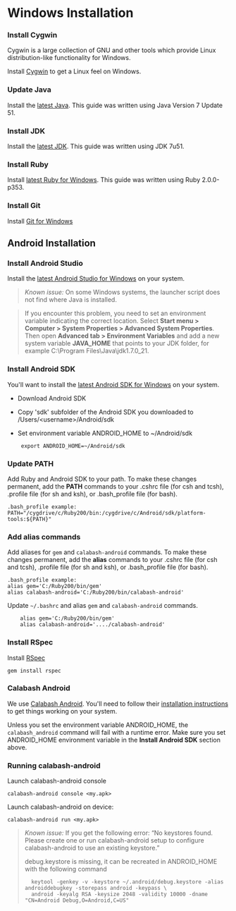 Windows Installation
================

### Install Cygwin ##
Cygwin is a large collection of GNU and other tools which provide Linux distribution-like functionality for Windows. 

Install [Cygwin](http://cygwin.com/install.html) to get a Linux feel on Windows.

### Update Java ##
Install the [latest Java](http://java.com/en/download/index.jsp). This guide was written using Java Version 7 Update 51.

### Install JDK ##
Install the [latest JDK](http://www.oracle.com/technetwork/java/javase/downloads/index.html). This guide was written using JDK 7u51.

### Install Ruby ##
Install [latest Ruby for Windows](http://rubyinstaller.org/). This guide was written using Ruby 2.0.0-p353.

### Install Git ##
Install [Git for Windows](http://git-scm.com/download/win)

## Android Installation #

### Install Android Studio ##
Install the [latest Android Studio for Windows](http://developer.android.com/sdk/installing/studio.html) on your system.

>*Known issue:* On some Windows systems, the launcher script does not find where Java is installed.

>If you encounter this problem, you need to set an environment variable indicating the correct location. Select **Start menu > Computer > System Properties > Advanced System Properties**. Then open **Advanced tab > Environment Variables** and add a new system variable **JAVA_HOME** that points to your JDK folder, for example C:\Program Files\Java\jdk1.7.0_21. 

### Install Android SDK ##
You'll want to install the [latest Android SDK for Windows](https://developer.android.com/sdk/index.html) on your system.

 * Download Android SDK

 * Copy 'sdk' subfolder of the Android SDK you downloaded to /Users/&lt;username>/Android/sdk

 * Set environment variable ANDROID_HOME to ~/Android/sdk

        export ANDROID_HOME=~/Android/sdk

### Update PATH ##
Add Ruby and Android SDK to your path. To make these changes permanent, add the **PATH** commands to your .cshrc file (for csh and tcsh), .profile file (for sh and ksh), or .bash_profile file (for bash).

	.bash_profile example:
	PATH="/cygdrive/c/Ruby200/bin:/cygdrive/c/Android/sdk/platform-tools:${PATH}"

### Add alias commands ##
Add aliases for `gem` and `calabash-android` commands. To make these changes permanent, add the **alias** commands to your .cshrc file (for csh and tcsh), .profile file (for sh and ksh), or .bash_profile file (for bash).

	.bash_profile example:
	alias gem='C:/Ruby200/bin/gem'
	alias calabash-android='C:/Ruby200/bin/calabash-android'

Update `~/.bashrc` and alias `gem` and `calabash-android` commands.
     
        alias gem='C:/Ruby200/bin/gem'
        alias calabash-android='..../calabash-android'

### Install RSpec ##
Install [RSpec](http://rspec.info/)

    gem install rspec

### Calabash Android ##
We use [Calabash Android](https://github.com/calabash/calabash-android/blob/master/documentation/installation.md). You'll need to follow their [installation instructions](https://github.com/calabash/calabash-android/blob/master/documentation/installation.md) to get things working on your system.

Unless you set the environment variable ANDROID_HOME, the `calabash_android` command will fail with a runtime error.
Make sure you set ANDROID_HOME environment variable in the **Install Android SDK** section above.

### Running calabash-android ##
Launch calabash-android console

    calabash-android console <my.apk>

Launch calabash-android on device:

    calabash-android run <my.apk>

>*Known issue:* If you get the following error:
“No keystores found. Please create one or run calabash-android setup to configure calabash-android to use an existing keystore.”
>
>debug.keystore is missing, it can be recreated in ANDROID_HOME with the following command
>
>       keytool -genkey -v -keystore ~/.android/debug.keystore -alias androiddebugkey -storepass android -keypass \
>       android -keyalg RSA -keysize 2048 -validity 10000 -dname "CN=Android Debug,O=Android,C=US"
